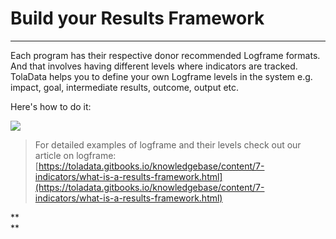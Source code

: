 # Build your Results Framework

---

Each program has their respective donor recommended Logframe formats. And that involves having different levels where indicators are tracked. TolaData helps you to define your own Logframe levels in the system e.g. impact, goal, intermediate results, outcome, output etc.

Here's how to do it:

![](https://lh6.googleusercontent.com/VsInKrSZojemsKpUeJI1XFoRqwtKWrWVnLJffIsRkDIobnZhVqxLh2k4i-RT0S0iMpK9fSix28pU2CFO_ptvOFDhlvqOF48XXT5HinG8xfM7wO8Gp5_UM3PO1wzQHFEbenAnwjru)

> For detailed examples of logframe and their levels check out our article on logframe:  [https://toladata.gitbooks.io/knowledgebase/content/7-indicators/what-is-a-results-framework.html](https://toladata.gitbooks.io/knowledgebase/content/7-indicators/what-is-a-results-framework.html)

**      
**

